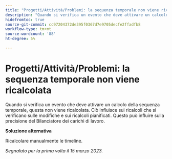 ```yaml
---
title: "Progetti/Attività/Problemi: la sequenza temporale non viene ricalcolata"
description: "Quando si verifica un evento che deve attivare un calcolo della timeline, quest’ultima non viene ricalcolata. Ciò influisce sui ricalcoli che si verificano sulle modifiche e sui ricalcoli pianificati. Questo può influire sulla precisione del Bilanciatore dei carichi di lavoro."
hidefromtoc: true
source-git-commit: cc97204372de395f0367d7e9705decfe2ffadfb8
workflow-type: tm+mt
source-wordcount: '88'
ht-degree: 5%

---
```



# Progetti/Attività/Problemi: la sequenza temporale non viene ricalcolata

Quando si verifica un evento che deve attivare un calcolo della sequenza temporale, questa non viene ricalcolata. Ciò influisce sui ricalcoli che si verificano sulle modifiche e sui ricalcoli pianificati. Questo può influire sulla precisione del Bilanciatore dei carichi di lavoro.

**Soluzione alternativa**

Ricalcolare manualmente le timeline.

_Segnalato per la prima volta il 15 marzo 2023._

